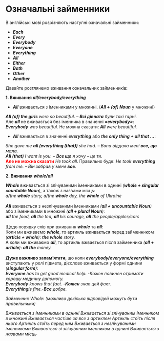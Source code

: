 # Означальні займенники
В англійські мові розрізняють наступні означальні займенники:
* <span class="p1"><b><i>Each</i></b></span>
* <span class="p1"><b><i>Every</i></b></span>
* <span class="p1"><b><i>Everybody</i></b></span>
* <span class="p1"><b><i>Everyone</i></b></span>
* <span class="p1"><b><i>Everything</i></b></span>
* <span class="p1"><b><i>All</i></b></span>
* <span class="p1"><b><i>Either</i></b></span>
* <span class="p1"><b><i>Both</i></b></span>
* <span class="p1"><b><i>Other</i></b></span>
* <span class="p1"><b><i>Another</i></b></span>

Давайте розглянемо вживання означальних займенників:

<span class="p1"><b>1. Вживання <i>all/everybody/everything</i></b></span>

* <b><i>All</i></b> вживається з іменниками у множині. (<b><i>All + (of) Noun</i></b> у множині) 

<i><b>All (of) the girls</b> were so beautiful. – <b>Всі дівчата</b> були такі гарні.</i>
<br>
Але <b><i>all</i></b> не вживається без іменника в значенні <b><i>«everybody»</i></b>: 
<br>
<i><b>Everybody</b> was beautiful.</i>
Не можна сказати: <i><b>All</b> were beautiful.</i>

* <b><i>All</i></b> вживається в значенні <b><i>everything</i></b> або <b><i>the only thing + all that …</i></b>:

<i>She gave me <b>all (everything (that))</b> she had. – Вона віддала мені <b>все, що</b> мала.</i>
<br>
<i><b>All (that)</b> I want is you. – <b>Все що</b> я хочу – це ти.</i>
<br>
<font color="red"><b>Але не можна сказати</b></font> <i>He took all</i>. Правильно буде: <i>He took <b>everything</b> from me. – Він  забрав у мене <b>все</b>.</i>


<span class="p1"><b>2. Вживання <i>whole/all</i></b></span>

<b><i>Whole</i></b> вживається зі злічуваними іменниками в однині <i>(<b>whole + singular countable Noun</b>)</i>, а також з назвами місць:<br>
<i>a/the <b>whole</b> story, a/the <b>whole</b> day, the <b>whole</b> of Ukraine</i>
<br>
<br>
<b><i>All</i></b> вживається з незлічуваними іменниками <i>(<b>all + uncountable Noun</b>)</i> або з іменниками в множині <i>(<b>all + plural Noun</b>)</i>:
<br>
<i><b>all</b> the food, <b>all</b> the tea, <b>all</b> his courage, <b>all</b> the people/apples/cars </i>
<br>
<br>
Щодо порядку слів при вживання <b><i>whole</i></b> та <b><i>all</i></b>:
<br>
Коли ми вживаємо <b><i>whole</i></b>, то артикль вживається перед займенником <i>(<b>article + whole</b>)</i>: <i><b>the whole</b> story.</i>
<br>
А коли ми вживаємо <b><i>all</i></b>, то артикль вжвається після займенника <i>(<b>all + article</b>)</i>: <i><b>all the</b> money.</i>
<br>
<br>
<b>Дуже важливо запам’ятати</b>, що коли <b><i>everybody/everyone/everything</i></b> виступають у ролі підмета, дієслово вживається у формі однини <i>(<b>singular form</b>)</i>:
<br>
<i><b>Everyone</b> has to get good medical help. -Кожен повинен отримати хорошу медичну допомогу.</i>
<br>
<i><b>Everybody</b> knows that fact. -<b>Кожен</b> знає цей факт.
<br>
<i><b>Everything</b>is fine.-<b>Все</b> добре</i>.

<quiz correctLabel="correct" incorrectLabel="incorrect" checkLabel="check">
    <question multiple>
        <p>Займенник Whole: (можливо декілька відповідей можуть бути правильними)</p>
        <answer>Вживається з іменниками в однині</answer>
        <answer>Вживається зі злічуваним іменником в множині</answer>
        <answer correct>Вживається частіше за все з артиклем</answer>
        <answer>Артикль стоїть після нього</answer>
        <answer correct>Артикль стоїть перед ним</answer>
        <answer>Вживається з незлічуваними іменниками</answer>
        <answer correct>Вживається зі злічуваним іменником в однині</answer>
        <answer correct>Вживається  з назвами місць</answer>
    </question>
</quiz>